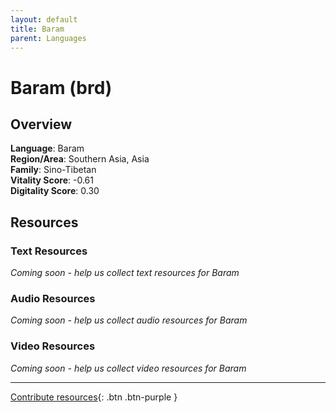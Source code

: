 ```yaml
---
layout: default
title: Baram
parent: Languages
---
```


# Baram (brd)

## Overview

**Language**: Baram  
**Region/Area**: Southern Asia, Asia  
**Family**: Sino-Tibetan  
**Vitality Score**: -0.61  
**Digitality Score**: 0.30  

## Resources

### Text Resources
*Coming soon - help us collect text resources for Baram*

### Audio Resources
*Coming soon - help us collect audio resources for Baram*

### Video Resources
*Coming soon - help us collect video resources for Baram*

---

[Contribute resources](https://fairtrain.github.io/){: .btn .btn-purple }
